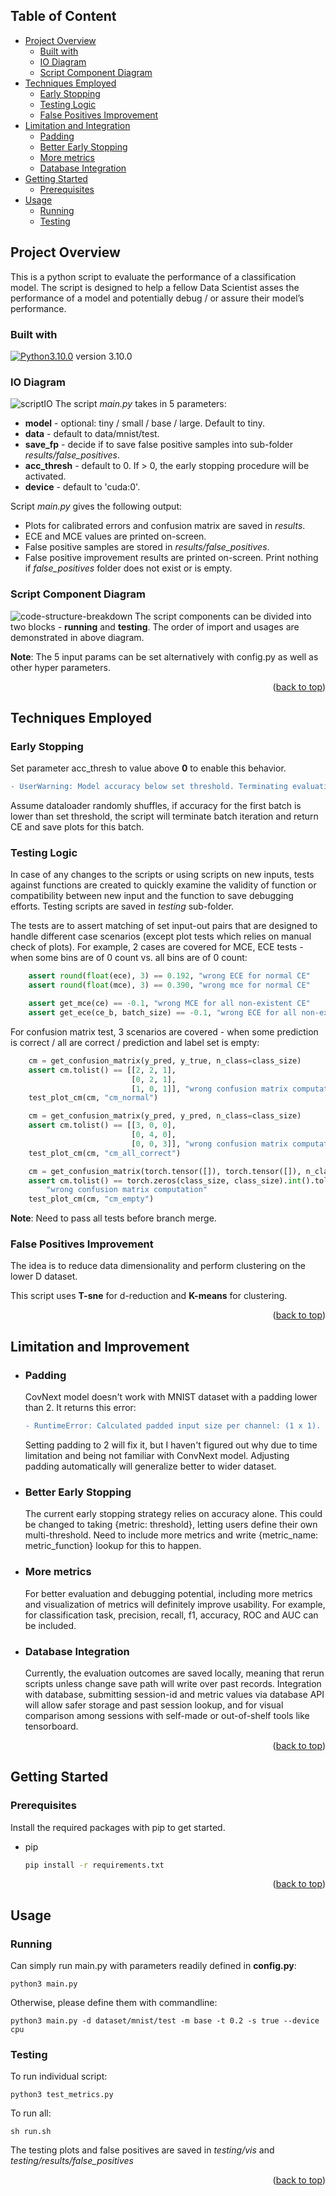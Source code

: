 ## Table of Content

- [Project Overview](#project-overview)
  * [Built with](#built-with)
  * [IO Diagram](#io-diagram)
  * [Script Component Diagram](#script-component-diagram)
- [Techniques Employed](#techniques-employed)
  * [Early Stopping](#early-stopping)
  * [Testing Logic](#testing-logic)
  * [False Positives Improvement](#false-positives-improvement)
- [Limitation and Integration](#limitation-and-improvement)
  * [Padding](#padding)
  * [Better Early Stopping](#better-early-stopping)
  * [More metrics](#more-metrics)
  * [Database Integration](#database-integration)
- [Getting Started](#getting-started)
  * [Prerequisites](#prerequisites)
- [Usage](#usage)
  * [Running](#running)
  * [Testing](#testing)



<!-- ABOUT THE PROJECT -->
## Project Overview
This is a python script to evaluate the performance of a classification model. The script is designed to help a fellow Data Scientist asses the performance of a model and potentially debug / or assure their model’s performance. 

### Built with
[![Python3.10.0](https://img.shields.io/badge/python-3670A0?style=for-the-badge&logo=python&logoColor=ffdd54)](https://www.python.org/downloads/release/python-3100/)
version 3.10.0

### IO Diagram
![scriptIO](img/scriptIO.png)
The script *main.py* takes in 5 parameters:
* **model** - optional: tiny / small / base / large. Default to tiny.
* **data** - default to data/mnist/test.
* **save_fp** - decide if to save false positive samples into sub-folder *results/false_positives*.
* **acc_thresh** - default to 0. If > 0, the early stopping procedure will be activated.
* **device** - default to 'cuda:0'.

Script *main.py* gives the following output:
* Plots for calibrated errors and confusion matrix are saved in *results*.
* ECE and MCE values are printed on-screen.
* False positive samples are stored in *results/false_positives*.
* False positive improvement results are printed on-screen. Print nothing if *false_positives* folder does not exist or is empty.

### Script Component Diagram

![code-structure-breakdown](img/code-structure-breakdown.png)
The script components can be divided into two blocks - **running** and **testing**. The order of import and usages are demonstrated in above diagram. 

**Note**: The 5 input params can be set alternatively with config.py as well as other hyper parameters.

<p align="right">(<a href="#table-of-content">back to top</a>)</p>

## Techniques Employed

### Early Stopping
Set parameter acc_thresh to value above **0** to enable this behavior.

```diff
- UserWarning: Model accuracy below set threshold. Terminating evaluation now...
```
Assume dataloader randomly shuffles, if accuracy for the first batch is lower than set threshold, the script will terminate batch iteration and return CE and save plots for this batch.

### Testing Logic
In case of any changes to the scripts or using scripts on new inputs, tests against functions are created to quickly examine the validity of function or compatibility between new input and the function to save debugging efforts. Testing scripts are saved in *testing* sub-folder.

The tests are to assert matching of set input-out pairs that are designed to handle different case scenarios (except plot tests which relies on manual check of plots). For example, 2 cases are covered for MCE, ECE tests - when some bins are of 0 count vs. all bins are of 0 count:
```python
    assert round(float(ece), 3) == 0.192, "wrong ECE for normal CE"
    assert round(float(mce), 3) == 0.390, "wrong mce for normal CE"

    assert get_mce(ce) == -0.1, "wrong MCE for all non-existent CE"
    assert get_ece(ce_b, batch_size) == -0.1, "wrong ECE for all non-existent CE"
```

For confusion matrix test, 3 scenarios are covered - when some prediction is correct / all are correct / prediction and label set is empty:
```python
    cm = get_confusion_matrix(y_pred, y_true, n_class=class_size)
    assert cm.tolist() == [[2, 2, 1],
                           [0, 2, 1],
                           [1, 0, 1]], "wrong confusion matrix computation"
    test_plot_cm(cm, "cm_normal")

    cm = get_confusion_matrix(y_pred, y_pred, n_class=class_size)
    assert cm.tolist() == [[3, 0, 0],
                           [0, 4, 0],
                           [0, 0, 3]], "wrong confusion matrix computation"
    test_plot_cm(cm, "cm_all_correct")

    cm = get_confusion_matrix(torch.tensor([]), torch.tensor([]), n_class=class_size)
    assert cm.tolist() == torch.zeros(class_size, class_size).int().tolist(), \
        "wrong confusion matrix computation"
    test_plot_cm(cm, "cm_empty")
```

**Note**: Need to pass all tests before branch merge.


### False Positives Improvement
The idea is to reduce data dimensionality and perform clustering on the lower D dataset.

This script uses **T-sne** for d-reduction and **K-means** for clustering.

<p align="right">(<a href="#table-of-content">back to top</a>)</p>


## Limitation and Improvement

* ### Padding
  CovNext model doesn't work with MNIST dataset with a padding lower than 2. It returns this error:
  ```diff
  - RuntimeError: Calculated padded input size per channel: (1 x 1). Kernel size: (2 x 2). Kernel size can't be greater than actual input size
  ```
  Setting padding to 2 will fix it, but I haven't figured out why due to time limitation and being not familiar with ConvNext model. Adjusting padding automatically will generalize better to wider dataset.
* ### Better Early Stopping
  
  The current early stopping strategy relies on accuracy alone. This could be changed to taking {metric: threshold}, letting users define their own multi-threshold. Need to include more metrics and write {metric_name: metric_function} lookup for this to happen.
* ### More metrics

  For better evaluation and debugging potential, including more metrics and visualization of metrics will definitely improve usability. For example, for classification task, precision, recall, f1, accuracy, ROC and AUC can be included.


* ### Database Integration

  Currently, the evaluation outcomes are saved locally, meaning that rerun scripts unless change save path will write over past records. Integration with database, submitting session-id and metric values via database API will allow safer storage and past session lookup, and for visual comparison among sessions with self-made or out-of-shelf tools like tensorboard.


<p align="right">(<a href="#table-of-content">back to top</a>)</p>


<!-- GETTING STARTED -->
## Getting Started

### Prerequisites

Install the required packages with pip to get started.
* pip
  ```sh
  pip install -r requirements.txt
  ```


<p align="right">(<a href="#table-of-content">back to top</a>)</p>


<!-- USAGE -->
## Usage

### Running
Can simply run main.py with parameters readily defined in **config.py**:
```commandline
python3 main.py
```
Otherwise, please define them with commandline:
```commandline
python3 main.py -d dataset/mnist/test -m base -t 0.2 -s true --device cpu
```

### Testing
To run individual script:
```commandline
python3 test_metrics.py
```
To run all:
```commandline
sh run.sh
```
The testing plots and false positives are saved in *testing/vis* and *testing/results/false_positives*
<p align="right">(<a href="#table-of-content">back to top</a>)</p>